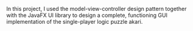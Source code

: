 In this project, I used the model-view-controller design pattern together with the JavaFX UI library to design a complete, functioning GUI implementation of the single-player logic puzzle akari.
